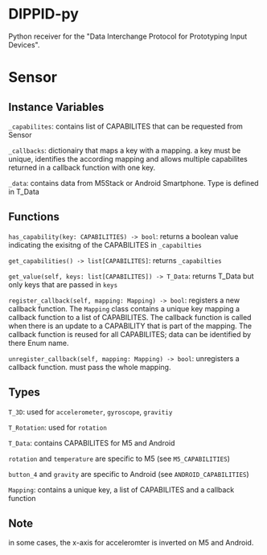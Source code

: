 # DIPPID-py

Python receiver for the "Data Interchange Protocol for Prototyping Input Devices".

# Sensor

## Instance Variables

`_capabilites`: contains list of CAPABILITES that can be requested from Sensor

`_callbacks`: dictionairy that maps a key with a mapping. a key must be unique, identifies the according mapping and allows multiple capabilites returned in a callback function with one key.

`_data`: contains data from M5Stack or Android Smartphone. Type is defined in T_Data

## Functions

`has_capability(key: CAPABILITIES) -> bool`: returns a boolean value indicating the exisitng of the CAPABILITES in `_capabilties`

`get_capabilities() -> list[CAPABILITES]`: returns `_capabilties`

`get_value(self, keys: list[CAPABILITES]) -> T_Data`: returns T_Data but only keys that are passed in `keys`

`register_callback(self, mapping: Mapping) -> bool`: registers a new callback function. The `Mapping` class contains a unique key mapping a callback function to a list of CAPABILITES. The callback function is called when there is an update to a CAPABILITY that is part of the mapping. The callback function is reused for all CAPABILITES; data can be identified by there Enum name.

`unregister_callback(self, mapping: Mapping) -> bool`: unregisters a callback function. must pass the whole mapping.

## Types

`T_3D`: used for `accelerometer`,
`gyroscope`, `gravitiy`

`T_Rotation`: used for `rotation`

`T_Data`: contains CAPABILITES for M5 and Android

`rotation` and `temperature` are specific to M5 (see `M5_CAPABILITIES`)

`button_4` and `gravity` are specific to Android (see `ANDROID_CAPABILITIES`)

`Mapping`: contains a unique key, a list of CAPABILITES and a callback function

## Note

in some cases, the x-axis for acceleromter is inverted on M5 and Android.
